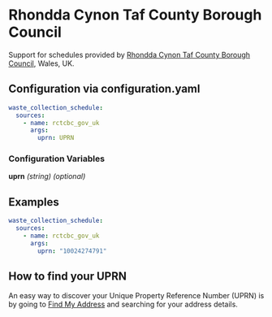 # Rhondda Cynon Taf County Borough Council

Support for schedules provided by [Rhondda Cynon Taf County Borough Council](https://www.rctcbc.gov.uk/), Wales, UK.



## Configuration via configuration.yaml

```yaml
waste_collection_schedule:
  sources:
    - name: rctcbc_gov_uk
      args:
        uprn: UPRN
```

### Configuration Variables

**uprn**
_(string) (optional)_

## Examples

```yaml
waste_collection_schedule:
  sources:
    - name: rctcbc_gov_uk
      args:
        uprn: "10024274791"
```

## How to find your UPRN

An easy way to discover your Unique Property Reference Number (UPRN) is by going to [Find My Address](https://www.findmyaddress.co.uk/) and searching for your address details.
